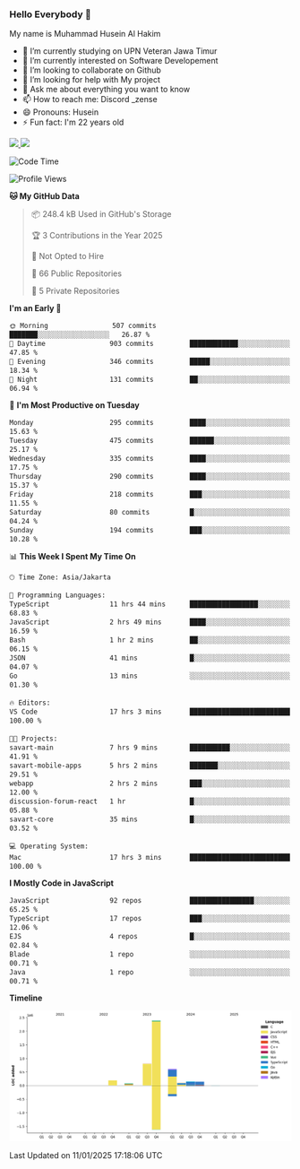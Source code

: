 ### Hello Everybody 👋

My name is Muhammad Husein Al Hakim

- 🔭 I’m currently studying on UPN Veteran Jawa Timur
- 🌱 I’m currently interested on Software Developement
- 👯 I’m looking to collaborate on Github
- 🤔 I’m looking for help with My project
- 💬 Ask me about everything you want to know
- 📫 How to reach me: Discord _zense
- 😄 Pronouns: Husein
- ⚡ Fun fact: I'm 22 years old

<p align="left">
<a href="https://github.com/huseinhq">
  <img height="180em" src="https://github-readme-stats-eight-theta.vercel.app/api?username=huseinhq&show_icons=true&theme=algolia&include_all_commits=true&count_private=true"/>
  <img height="180em" src="https://github-readme-stats-eight-theta.vercel.app/api/top-langs/?username=huseinhq&layout=compact&langs_count=8&theme=algolia"/>
</a>
</p>

<!--START_SECTION:waka-->
![Code Time](http://img.shields.io/badge/Code%20Time-1%2C746%20hrs%204%20mins-blue)

![Profile Views](http://img.shields.io/badge/Profile%20Views-0-blue)

**🐱 My GitHub Data** 

> 📦 248.4 kB Used in GitHub's Storage 
 > 
> 🏆 3 Contributions in the Year 2025
 > 
> 🚫 Not Opted to Hire
 > 
> 📜 66 Public Repositories 
 > 
> 🔑 5 Private Repositories 
 > 
**I'm an Early 🐤** 

```text
🌞 Morning                507 commits         ███████░░░░░░░░░░░░░░░░░░   26.87 % 
🌆 Daytime                903 commits         ████████████░░░░░░░░░░░░░   47.85 % 
🌃 Evening                346 commits         █████░░░░░░░░░░░░░░░░░░░░   18.34 % 
🌙 Night                  131 commits         ██░░░░░░░░░░░░░░░░░░░░░░░   06.94 % 
```
📅 **I'm Most Productive on Tuesday** 

```text
Monday                   295 commits         ████░░░░░░░░░░░░░░░░░░░░░   15.63 % 
Tuesday                  475 commits         ██████░░░░░░░░░░░░░░░░░░░   25.17 % 
Wednesday                335 commits         ████░░░░░░░░░░░░░░░░░░░░░   17.75 % 
Thursday                 290 commits         ████░░░░░░░░░░░░░░░░░░░░░   15.37 % 
Friday                   218 commits         ███░░░░░░░░░░░░░░░░░░░░░░   11.55 % 
Saturday                 80 commits          █░░░░░░░░░░░░░░░░░░░░░░░░   04.24 % 
Sunday                   194 commits         ███░░░░░░░░░░░░░░░░░░░░░░   10.28 % 
```


📊 **This Week I Spent My Time On** 

```text
🕑︎ Time Zone: Asia/Jakarta

💬 Programming Languages: 
TypeScript               11 hrs 44 mins      █████████████████░░░░░░░░   68.83 % 
JavaScript               2 hrs 49 mins       ████░░░░░░░░░░░░░░░░░░░░░   16.59 % 
Bash                     1 hr 2 mins         ██░░░░░░░░░░░░░░░░░░░░░░░   06.15 % 
JSON                     41 mins             █░░░░░░░░░░░░░░░░░░░░░░░░   04.07 % 
Go                       13 mins             ░░░░░░░░░░░░░░░░░░░░░░░░░   01.30 % 

🔥 Editors: 
VS Code                  17 hrs 3 mins       █████████████████████████   100.00 % 

🐱‍💻 Projects: 
savart-main              7 hrs 9 mins        ██████████░░░░░░░░░░░░░░░   41.91 % 
savart-mobile-apps       5 hrs 2 mins        ███████░░░░░░░░░░░░░░░░░░   29.51 % 
webapp                   2 hrs 2 mins        ███░░░░░░░░░░░░░░░░░░░░░░   12.00 % 
discussion-forum-react   1 hr                █░░░░░░░░░░░░░░░░░░░░░░░░   05.88 % 
savart-core              35 mins             █░░░░░░░░░░░░░░░░░░░░░░░░   03.52 % 

💻 Operating System: 
Mac                      17 hrs 3 mins       █████████████████████████   100.00 % 
```

**I Mostly Code in JavaScript** 

```text
JavaScript               92 repos            ████████████████░░░░░░░░░   65.25 % 
TypeScript               17 repos            ███░░░░░░░░░░░░░░░░░░░░░░   12.06 % 
EJS                      4 repos             █░░░░░░░░░░░░░░░░░░░░░░░░   02.84 % 
Blade                    1 repo              ░░░░░░░░░░░░░░░░░░░░░░░░░   00.71 % 
Java                     1 repo              ░░░░░░░░░░░░░░░░░░░░░░░░░   00.71 % 
```



**Timeline**

![Lines of Code chart](https://raw.githubusercontent.com/HuseinHQ/HuseinHQ/main/assets/bar_graph.png)


 Last Updated on 11/01/2025 17:18:06 UTC
<!--END_SECTION:waka-->
